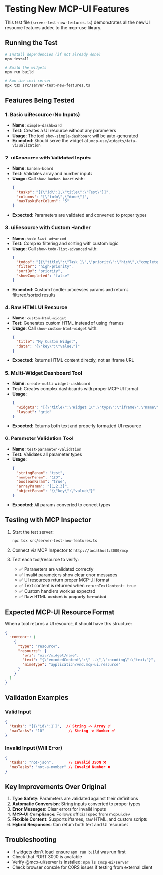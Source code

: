 # Testing New MCP-UI Features

This test file (`server-test-new-features.ts`) demonstrates all the new UI resource features added to the mcp-use library.

## Running the Test

```bash
# Install dependencies (if not already done)
npm install

# Build the widgets
npm run build

# Run the test server
npx tsx src/server-test-new-features.ts
```

## Features Being Tested

### 1. **Basic uiResource (No Inputs)**
- **Name**: `simple-dashboard`
- **Test**: Creates a UI resource without any parameters
- **Usage**: The tool `show-simple-dashboard` will be auto-generated
- **Expected**: Should serve the widget at `/mcp-use/widgets/data-visualization`

### 2. **uiResource with Validated Inputs**
- **Name**: `kanban-board`
- **Test**: Validates array and number inputs
- **Usage**: Call `show-kanban-board` with:
  ```json
  {
    "tasks": "[{\"id\":1,\"title\":\"Test\"}]",
    "columns": "[\"todo\",\"done\"]",
    "maxTasksPerColumn": "5"
  }
  ```
- **Expected**: Parameters are validated and converted to proper types

### 3. **uiResource with Custom Handler**
- **Name**: `todo-list-advanced`
- **Test**: Complex filtering and sorting with custom logic
- **Usage**: Call `show-todo-list-advanced` with:
  ```json
  {
    "todos": "[{\"title\":\"Task 1\",\"priority\":\"high\",\"completed\":false}]",
    "filter": "high-priority",
    "sortBy": "priority",
    "showCompleted": "false"
  }
  ```
- **Expected**: Custom handler processes params and returns filtered/sorted results

### 4. **Raw HTML UI Resource**
- **Name**: `custom-html-widget`
- **Test**: Generates custom HTML instead of using iframes
- **Usage**: Call `show-custom-html-widget` with:
  ```json
  {
    "title": "My Custom Widget",
    "data": "{\"key\":\"value\"}"
  }
  ```
- **Expected**: Returns HTML content directly, not an iframe URL

### 5. **Multi-Widget Dashboard Tool**
- **Name**: `create-multi-widget-dashboard`
- **Test**: Creates complex dashboards with proper MCP-UI format
- **Usage**:
  ```json
  {
    "widgets": "[{\"title\":\"Widget 1\",\"type\":\"iframe\",\"name\":\"kanban-board\"}]",
    "layout": "grid"
  }
  ```
- **Expected**: Returns both text and properly formatted UI resource

### 6. **Parameter Validation Tool**
- **Name**: `test-parameter-validation`
- **Test**: Validates all parameter types
- **Usage**:
  ```json
  {
    "stringParam": "test",
    "numberParam": "123",
    "booleanParam": "true",
    "arrayParam": "[1,2,3]",
    "objectParam": "{\"key\":\"value\"}"
  }
  ```
- **Expected**: All params converted to correct types

## Testing with MCP Inspector

1. Start the test server:
   ```bash
   npx tsx src/server-test-new-features.ts
   ```

2. Connect via MCP Inspector to `http://localhost:3000/mcp`

3. Test each tool/resource to verify:
   - ✅ Parameters are validated correctly
   - ✅ Invalid parameters show clear error messages
   - ✅ UI resources return proper MCP-UI format
   - ✅ Text content is returned when `returnTextContent: true`
   - ✅ Custom handlers work as expected
   - ✅ Raw HTML content is properly formatted

## Expected MCP-UI Resource Format

When a tool returns a UI resource, it should have this structure:
```json
{
  "content": [
    {
      "type": "resource",
      "resource": {
        "uri": "ui://widget/name",
        "text": "{\"encodedContent\":\"...\",\"encoding\":\"text\"}",
        "mimeType": "application/vnd.mcp-ui.resource"
      }
    }
  ]
}
```

## Validation Examples

### Valid Input
```json
{
  "tasks": "[{\"id\":1}]",  // String -> Array ✅
  "maxTasks": "10"           // String -> Number ✅
}
```

### Invalid Input (Will Error)
```json
{
  "tasks": "not-json",       // Invalid JSON ❌
  "maxTasks": "not-a-number" // Invalid Number ❌
}
```

## Key Improvements Over Original

1. **Type Safety**: Parameters are validated against their definitions
2. **Automatic Conversion**: String inputs converted to proper types
3. **Error Messages**: Clear errors for invalid inputs
4. **MCP-UI Compliance**: Follows official spec from mcpui.dev
5. **Flexible Content**: Supports iframes, raw HTML, and custom scripts
6. **Hybrid Responses**: Can return both text and UI resources

## Troubleshooting

- If widgets don't load, ensure `npm run build` was run first
- Check that PORT 3000 is available
- Verify @mcp-ui/server is installed: `npm ls @mcp-ui/server`
- Check browser console for CORS issues if testing from external client